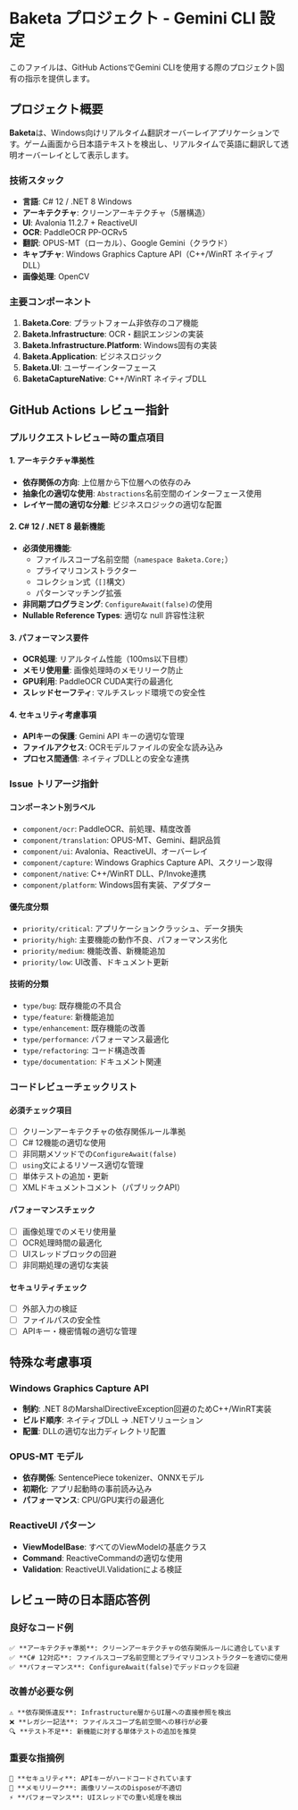 # Baketa プロジェクト - Gemini CLI 設定

このファイルは、GitHub ActionsでGemini CLIを使用する際のプロジェクト固有の指示を提供します。

## プロジェクト概要

**Baketa**は、Windows向けリアルタイム翻訳オーバーレイアプリケーションです。ゲーム画面から日本語テキストを検出し、リアルタイムで英語に翻訳して透明オーバーレイとして表示します。

### 技術スタック
- **言語**: C# 12 / .NET 8 Windows
- **アーキテクチャ**: クリーンアーキテクチャ（5層構造）
- **UI**: Avalonia 11.2.7 + ReactiveUI
- **OCR**: PaddleOCR PP-OCRv5
- **翻訳**: OPUS-MT（ローカル）、Google Gemini（クラウド）
- **キャプチャ**: Windows Graphics Capture API（C++/WinRT ネイティブDLL）
- **画像処理**: OpenCV

### 主要コンポーネント
1. **Baketa.Core**: プラットフォーム非依存のコア機能
2. **Baketa.Infrastructure**: OCR・翻訳エンジンの実装
3. **Baketa.Infrastructure.Platform**: Windows固有の実装
4. **Baketa.Application**: ビジネスロジック
5. **Baketa.UI**: ユーザーインターフェース
6. **BaketaCaptureNative**: C++/WinRT ネイティブDLL

## GitHub Actions レビュー指針

### プルリクエストレビュー時の重点項目

#### 1. アーキテクチャ準拠性
- **依存関係の方向**: 上位層から下位層への依存のみ
- **抽象化の適切な使用**: `Abstractions`名前空間のインターフェース使用
- **レイヤー間の適切な分離**: ビジネスロジックの適切な配置

#### 2. C# 12 / .NET 8 最新機能
- **必須使用機能**:
  - ファイルスコープ名前空間（`namespace Baketa.Core;`）
  - プライマリコンストラクター
  - コレクション式（`[]`構文）
  - パターンマッチング拡張
- **非同期プログラミング**: `ConfigureAwait(false)`の使用
- **Nullable Reference Types**: 適切な null 許容性注釈

#### 3. パフォーマンス要件
- **OCR処理**: リアルタイム性能（100ms以下目標）
- **メモリ使用量**: 画像処理時のメモリリーク防止
- **GPU利用**: PaddleOCR CUDA実行の最適化
- **スレッドセーフティ**: マルチスレッド環境での安全性

#### 4. セキュリティ考慮事項
- **APIキーの保護**: Gemini API キーの適切な管理
- **ファイルアクセス**: OCRモデルファイルの安全な読み込み
- **プロセス間通信**: ネイティブDLLとの安全な連携

### Issue トリアージ指針

#### コンポーネント別ラベル
- `component/ocr`: PaddleOCR、前処理、精度改善
- `component/translation`: OPUS-MT、Gemini、翻訳品質
- `component/ui`: Avalonia、ReactiveUI、オーバーレイ
- `component/capture`: Windows Graphics Capture API、スクリーン取得
- `component/native`: C++/WinRT DLL、P/Invoke連携
- `component/platform`: Windows固有実装、アダプター

#### 優先度分類
- `priority/critical`: アプリケーションクラッシュ、データ損失
- `priority/high`: 主要機能の動作不良、パフォーマンス劣化
- `priority/medium`: 機能改善、新機能追加
- `priority/low`: UI改善、ドキュメント更新

#### 技術的分類
- `type/bug`: 既存機能の不具合
- `type/feature`: 新機能追加
- `type/enhancement`: 既存機能の改善
- `type/performance`: パフォーマンス最適化
- `type/refactoring`: コード構造改善
- `type/documentation`: ドキュメント関連

### コードレビューチェックリスト

#### 必須チェック項目
- [ ] クリーンアーキテクチャの依存関係ルール準拠
- [ ] C# 12機能の適切な使用
- [ ] 非同期メソッドでの`ConfigureAwait(false)`
- [ ] `using`文によるリソース適切な管理
- [ ] 単体テストの追加・更新
- [ ] XMLドキュメントコメント（パブリックAPI）

#### パフォーマンスチェック
- [ ] 画像処理でのメモリ使用量
- [ ] OCR処理時間の最適化
- [ ] UIスレッドブロックの回避
- [ ] 非同期処理の適切な実装

#### セキュリティチェック
- [ ] 外部入力の検証
- [ ] ファイルパスの安全性
- [ ] APIキー・機密情報の適切な管理

## 特殊な考慮事項

### Windows Graphics Capture API
- **制約**: .NET 8のMarshalDirectiveException回避のためC++/WinRT実装
- **ビルド順序**: ネイティブDLL → .NETソリューション
- **配置**: DLLの適切な出力ディレクトリ配置

### OPUS-MT モデル
- **依存関係**: SentencePiece tokenizer、ONNXモデル
- **初期化**: アプリ起動時の事前読み込み
- **パフォーマンス**: CPU/GPU実行の最適化

### ReactiveUI パターン
- **ViewModelBase**: すべてのViewModelの基底クラス
- **Command**: ReactiveCommandの適切な使用
- **Validation**: ReactiveUI.Validationによる検証

## レビュー時の日本語応答例

### 良好なコード例
```
✅ **アーキテクチャ準拠**: クリーンアーキテクチャの依存関係ルールに適合しています
✅ **C# 12対応**: ファイルスコープ名前空間とプライマリコンストラクターを適切に使用
✅ **パフォーマンス**: ConfigureAwait(false)でデッドロックを回避
```

### 改善が必要な例
```
⚠️ **依存関係違反**: Infrastructure層からUI層への直接参照を検出
❌ **レガシー記法**: ファイルスコープ名前空間への移行が必要
🔍 **テスト不足**: 新機能に対する単体テストの追加を推奨
```

### 重要な指摘例
```
🚨 **セキュリティ**: APIキーがハードコードされています
🐛 **メモリリーク**: 画像リソースのDisposeが不適切
⚡ **パフォーマンス**: UIスレッドでの重い処理を検出
```